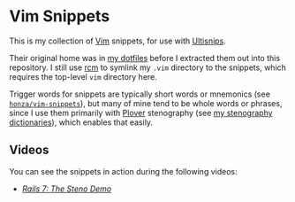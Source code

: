 # Vim Snippets

This is my collection of [Vim][] snippets, for use with [Ultisnips][].

Their original home was in [my dotfiles][] before I extracted them out into
this repository. I still use [rcm][] to symlink my `.vim` directory to the
snippets, which requires the top-level `vim` directory here.

Trigger words for snippets are typically short words or mnemonics (see
[`honza/vim-snippets`][]), but many of mine tend to be whole words or phrases,
since I use them primarily with [Plover][] stenography (see
[my stenography dictionaries][]), which enables that easily.

## Videos

You can see the snippets in action during the following videos:

- _[Rails 7: The Steno Demo][]_

[`honza/vim-snippets`]: https://github.com/honza/vim-snippets
[my dotfiles]: https://github.com/paulfioravanti/dotfiles
[my stenography dictionaries]: https://github.com/paulfioravanti/steno-dictionaries
[Plover]: https://www.openstenoproject.org/plover/
[Rails 7: The Steno Demo]: https://www.youtube.com/watch?v=q7g0ml60LGY
[rcm]: https://github.com/thoughtbot/rcm
[Ultisnips]: https://github.com/SirVer/ultisnips
[Vim]: https://www.vim.org/
